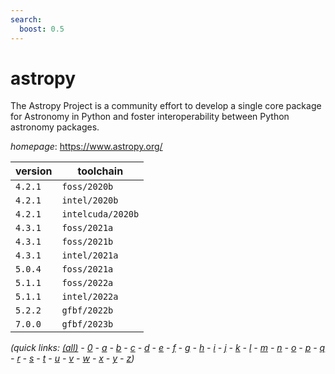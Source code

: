 ```yaml
---
search:
  boost: 0.5
---
```

# astropy

The Astropy Project is a community effort to develop a single core package for Astronomy in Python and foster interoperability between Python astronomy packages.

*homepage*: <https://www.astropy.org/>

version | toolchain
--------|----------
``4.2.1`` | ``foss/2020b``
``4.2.1`` | ``intel/2020b``
``4.2.1`` | ``intelcuda/2020b``
``4.3.1`` | ``foss/2021a``
``4.3.1`` | ``foss/2021b``
``4.3.1`` | ``intel/2021a``
``5.0.4`` | ``foss/2021a``
``5.1.1`` | ``foss/2022a``
``5.1.1`` | ``intel/2022a``
``5.2.2`` | ``gfbf/2022b``
``7.0.0`` | ``gfbf/2023b``


*(quick links: [(all)](../index.md) - [0](../0/index.md) - [a](../a/index.md) - [b](../b/index.md) - [c](../c/index.md) - [d](../d/index.md) - [e](../e/index.md) - [f](../f/index.md) - [g](../g/index.md) - [h](../h/index.md) - [i](../i/index.md) - [j](../j/index.md) - [k](../k/index.md) - [l](../l/index.md) - [m](../m/index.md) - [n](../n/index.md) - [o](../o/index.md) - [p](../p/index.md) - [q](../q/index.md) - [r](../r/index.md) - [s](../s/index.md) - [t](../t/index.md) - [u](../u/index.md) - [v](../v/index.md) - [w](../w/index.md) - [x](../x/index.md) - [y](../y/index.md) - [z](../z/index.md))*

